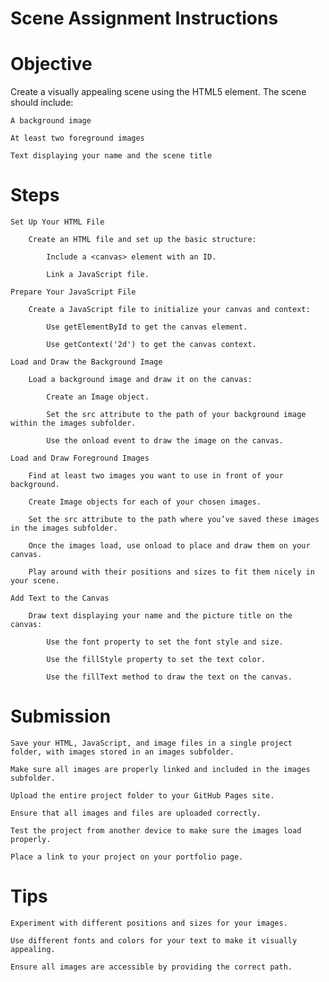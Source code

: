 # Scene Assignment Instructions
# Objective

Create a visually appealing scene using the HTML5 <canvas> element. The scene should include:

    A background image

    At least two foreground images

    Text displaying your name and the scene title

# Steps

    Set Up Your HTML File

        Create an HTML file and set up the basic structure:

            Include a <canvas> element with an ID.

            Link a JavaScript file.

    Prepare Your JavaScript File

        Create a JavaScript file to initialize your canvas and context:

            Use getElementById to get the canvas element.

            Use getContext('2d') to get the canvas context.

    Load and Draw the Background Image

        Load a background image and draw it on the canvas:

            Create an Image object.

            Set the src attribute to the path of your background image within the images subfolder.

            Use the onload event to draw the image on the canvas.

    Load and Draw Foreground Images

        Find at least two images you want to use in front of your background.

        Create Image objects for each of your chosen images.

        Set the src attribute to the path where you’ve saved these images in the images subfolder.

        Once the images load, use onload to place and draw them on your canvas.

        Play around with their positions and sizes to fit them nicely in your scene.

    Add Text to the Canvas

        Draw text displaying your name and the picture title on the canvas:

            Use the font property to set the font style and size.

            Use the fillStyle property to set the text color.

            Use the fillText method to draw the text on the canvas.

# Submission

    Save your HTML, JavaScript, and image files in a single project folder, with images stored in an images subfolder.

    Make sure all images are properly linked and included in the images subfolder.

    Upload the entire project folder to your GitHub Pages site.

    Ensure that all images and files are uploaded correctly.

    Test the project from another device to make sure the images load properly.

    Place a link to your project on your portfolio page.

# Tips

    Experiment with different positions and sizes for your images.

    Use different fonts and colors for your text to make it visually appealing.

    Ensure all images are accessible by providing the correct path.
